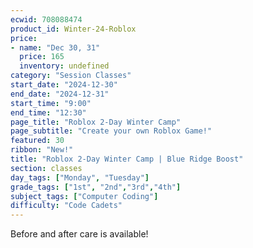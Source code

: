 ```yaml
---
ecwid: 708088474
product_id: Winter-24-Roblox
price:
- name: "Dec 30, 31"
  price: 165
  inventory: undefined
category: "Session Classes"
start_date: "2024-12-30"
end_date: "2024-12-31"
start_time: "9:00"
end_time: "12:30"
page_title: "Roblox 2-Day Winter Camp"
page_subtitle: "Create your own Roblox Game!"
featured: 30
ribbon: "New!"
title: "Roblox 2-Day Winter Camp | Blue Ridge Boost"
section: classes
day_tags: ["Monday", "Tuesday"]
grade_tags: ["1st", "2nd","3rd","4th"]
subject_tags: ["Computer Coding"]
difficulty: "Code Cadets"
---
```

<p>Before and after care is available!</p>
